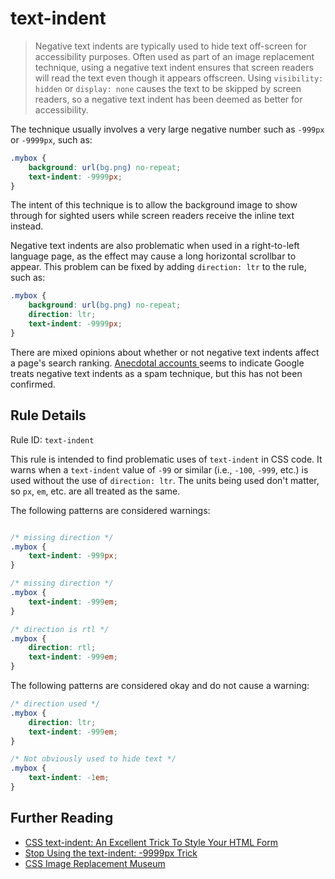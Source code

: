 # text-indent

> Negative text indents are typically used to hide text off-screen for accessibility purposes. Often used as part of an image replacement technique, using a negative text indent ensures that screen readers will read the text even though it appears offscreen. Using `visibility: hidden` or `display: none` causes the text to be skipped by screen readers, so a negative text indent has been deemed as better for accessibility.

The technique usually involves a very large negative number such as `-999px` or `-9999px`, such as:

```css
.mybox {
    background: url(bg.png) no-repeat;
    text-indent: -9999px;
}
```

The intent of this technique is to allow the background image to show through for sighted users while screen readers receive the inline text instead.

Negative text indents are also problematic when used in a right-to-left language page, as the effect may cause a long horizontal scrollbar to appear. This problem can be fixed by adding `direction: ltr` to the rule, such as:

```css
.mybox {
    background: url(bg.png) no-repeat;
    direction: ltr;
    text-indent: -9999px;
}
```

There are mixed opinions about whether or not negative text indents affect a page's search ranking. [Anecdotal accounts ](http://luigimontanez.com/2010/stop-using-text-indent-css-trick/) seems to indicate Google treats negative text indents as a spam technique, but this has not been confirmed. 

## Rule Details
    
Rule ID: `text-indent`

This rule is intended to find problematic uses of `text-indent` in CSS code. It warns when a `text-indent` value of `-99` or similar (i.e., `-100`, `-999`, etc.) is used without the use of `direction: ltr`. The units being used don't matter, so `px`, `em`, etc. are all treated as the same.

The following patterns are considered warnings:

```css

/* missing direction */
.mybox {
    text-indent: -999px;
}

/* missing direction */
.mybox {
    text-indent: -999em;
}

/* direction is rtl */
.mybox {
    direction: rtl;
    text-indent: -999em;
}

```

The following patterns are considered okay and do not cause a warning:

```css
/* direction used */
.mybox {
    direction: ltr;
    text-indent: -999em;
}

/* Not obviously used to hide text */
.mybox {
    text-indent: -1em;
}
```

## Further Reading

* [CSS text-indent: An Excellent Trick To Style Your HTML Form](http://aext.net/2010/02/css-text-indent-style-your-html-form/)
* [Stop Using the text-indent: -9999px Trick](http://luigimontanez.com/2010/stop-using-text-indent-css-trick/)
* [CSS Image Replacement Museum](http://css-tricks.com/examples/ImageReplacement/)